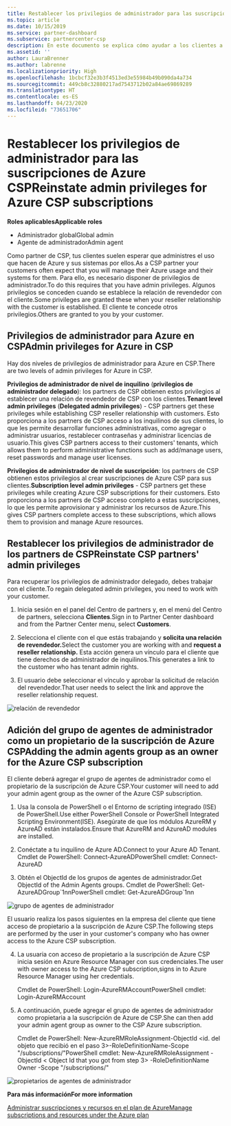 ```yaml
---
title: Restablecer los privilegios de administrador para las suscripciones de Azure CSP | Centro de partners
ms.topic: article
ms.date: 10/15/2019
ms.service: partner-dashboard
ms.subservice: partnercenter-csp
description: En este documento se explica cómo ayudar a los clientes a restablecer los privilegios de administrador de los partners.
ms.assetid: ''
author: LauraBrenner
ms.author: labrenne
ms.localizationpriority: High
ms.openlocfilehash: 1bcbcf32e3b3f4513ed3e55984b49b090da4a734
ms.sourcegitcommit: 449cb8c32880217ad7543712b02a84ae69869289
ms.translationtype: HT
ms.contentlocale: es-ES
ms.lasthandoff: 04/23/2020
ms.locfileid: "73651706"
---
```

# <a name="reinstate-admin-privileges-for-azure-csp-subscriptions"></a><span data-ttu-id="9755b-103">Restablecer los privilegios de administrador para las suscripciones de Azure CSP</span><span class="sxs-lookup"><span data-stu-id="9755b-103">Reinstate admin privileges for Azure CSP subscriptions</span></span>  

<span data-ttu-id="9755b-104">**Roles aplicables**</span><span class="sxs-lookup"><span data-stu-id="9755b-104">**Applicable roles**</span></span>

- <span data-ttu-id="9755b-105">Administrador global</span><span class="sxs-lookup"><span data-stu-id="9755b-105">Global admin</span></span>
- <span data-ttu-id="9755b-106">Agente de administrador</span><span class="sxs-lookup"><span data-stu-id="9755b-106">Admin agent</span></span>

<span data-ttu-id="9755b-107">Como partner de CSP, tus clientes suelen esperar que administres el uso que hacen de Azure y sus sistemas por ellos.</span><span class="sxs-lookup"><span data-stu-id="9755b-107">As a CSP partner your customers often expect that you will manage their Azure usage and their systems for them.</span></span> <span data-ttu-id="9755b-108">Para ello, es necesario disponer de privilegios de administrador.</span><span class="sxs-lookup"><span data-stu-id="9755b-108">To do this requires that you have admin privileges.</span></span> <span data-ttu-id="9755b-109">Algunos privilegios se conceden cuando se establece la relación de revendedor con el cliente.</span><span class="sxs-lookup"><span data-stu-id="9755b-109">Some privileges are granted these when your reseller relationship with the customer is established.</span></span> <span data-ttu-id="9755b-110">El cliente te concede otros privilegios.</span><span class="sxs-lookup"><span data-stu-id="9755b-110">Others are granted to you by your customer.</span></span>

## <a name="admin-privileges-for-azure-in-csp"></a><span data-ttu-id="9755b-111">Privilegios de administrador para Azure en CSP</span><span class="sxs-lookup"><span data-stu-id="9755b-111">Admin privileges for Azure in CSP</span></span> 

<span data-ttu-id="9755b-112">Hay dos niveles de privilegios de administrador para Azure en CSP.</span><span class="sxs-lookup"><span data-stu-id="9755b-112">There are two levels of admin privileges for Azure in CSP.</span></span> 

<span data-ttu-id="9755b-113">**Privilegios de administrador de nivel de inquilino** (**privilegios de administrador delegado**): los partners de CSP obtienen estos privilegios al establecer una relación de revendedor de CSP con los clientes.</span><span class="sxs-lookup"><span data-stu-id="9755b-113">**Tenant level admin privileges** (**Delegated admin privileges**) -  CSP partners get these privileges while establishing CSP reseller relationship with customers.</span></span> <span data-ttu-id="9755b-114">Esto proporciona a los partners de CSP acceso a los inquilinos de sus clientes, lo que les permite desarrollar funciones administrativas, como agregar o administrar usuarios, restablecer contraseñas y administrar licencias de usuario.</span><span class="sxs-lookup"><span data-stu-id="9755b-114">This gives CSP partners access to their customers' tenants, which allows them to perform administrative functions such as add/manage users, reset passwords and manage user licenses.</span></span> 

<span data-ttu-id="9755b-115">**Privilegios de administrador de nivel de suscripción**: los partners de CSP obtienen estos privilegios al crear suscripciones de Azure CSP para sus clientes.</span><span class="sxs-lookup"><span data-stu-id="9755b-115">**Subscription level admin privileges** - CSP partners get these privileges while creating Azure CSP subscriptions for their customers.</span></span> <span data-ttu-id="9755b-116">Esto proporciona a los partners de CSP acceso completo a estas suscripciones, lo que les permite aprovisionar y administrar los recursos de Azure.</span><span class="sxs-lookup"><span data-stu-id="9755b-116">This gives CSP partners complete access to these subscriptions, which allows them to provision and manage Azure resources.</span></span> 


## <a name="reinstate-csp-partners-admin-privileges"></a><span data-ttu-id="9755b-117">Restablecer los privilegios de administrador de los partners de CSP</span><span class="sxs-lookup"><span data-stu-id="9755b-117">Reinstate CSP partners' admin privileges</span></span>

<span data-ttu-id="9755b-118">Para recuperar los privilegios de administrador delegado, debes trabajar con el cliente.</span><span class="sxs-lookup"><span data-stu-id="9755b-118">To regain delegated admin privileges, you need to work with your customer.</span></span>
 
 1. <span data-ttu-id="9755b-119">Inicia sesión en el panel del Centro de partners y, en el menú del Centro de partners, selecciona **Clientes**.</span><span class="sxs-lookup"><span data-stu-id="9755b-119">Sign in to Partner Center dashboard and from the Partner Center menu, select **Customers**.</span></span>

 2. <span data-ttu-id="9755b-120">Selecciona el cliente con el que estás trabajando y **solicita una relación de revendedor.**</span><span class="sxs-lookup"><span data-stu-id="9755b-120">Select the customer you are working with and **request a reseller relationship.**</span></span> <span data-ttu-id="9755b-121">Esta acción genera un vínculo para el cliente que tiene derechos de administrador de inquilinos.</span><span class="sxs-lookup"><span data-stu-id="9755b-121">This generates a link to the customer who has tenant admin rights.</span></span>

 3. <span data-ttu-id="9755b-122">El usuario debe seleccionar el vínculo y aprobar la solicitud de relación del revendedor.</span><span class="sxs-lookup"><span data-stu-id="9755b-122">That user needs to select the link and approve the reseller relationship request.</span></span>
 
![relación de revendedor](images/azure/revoke4.png)

## <a name="adding-the-admin-agents-group-as-an-owner-for-the-azure-csp-subscription"></a><span data-ttu-id="9755b-124">Adición del grupo de agentes de administrador como un propietario de la suscripción de Azure CSP</span><span class="sxs-lookup"><span data-stu-id="9755b-124">Adding the admin agents group as an owner for the Azure CSP subscription</span></span>

 <span data-ttu-id="9755b-125">El cliente deberá agregar el grupo de agentes de administrador como el propietario de la suscripción de Azure CSP.</span><span class="sxs-lookup"><span data-stu-id="9755b-125">Your customer will need to add your admin agent group as the owner of the Azure CSP subscription.</span></span>

1. <span data-ttu-id="9755b-126">Usa la consola de PowerShell o el Entorno de scripting integrado (ISE) de PowerShell.</span><span class="sxs-lookup"><span data-stu-id="9755b-126">Use either PowerShell Console or PowerShell Integrated Scripting Environment(ISE).</span></span> <span data-ttu-id="9755b-127">Asegúrate de que los módulos AzureRM y AzureAD están instalados.</span><span class="sxs-lookup"><span data-stu-id="9755b-127">Ensure that AzureRM and AzureAD modules are installed.</span></span> 

2.  <span data-ttu-id="9755b-128">Conéctate a tu inquilino de Azure AD.</span><span class="sxs-lookup"><span data-stu-id="9755b-128">Connect to your Azure AD Tenant.</span></span>
<span data-ttu-id="9755b-129">Cmdlet de PowerShell: Connect-AzureAD</span><span class="sxs-lookup"><span data-stu-id="9755b-129">PowerShell cmdlet: Connect-AzureAD</span></span>

3.  <span data-ttu-id="9755b-130">Obtén el ObjectId de los grupos de agentes de administrador.</span><span class="sxs-lookup"><span data-stu-id="9755b-130">Get ObjectId of the Admin Agents groups.</span></span>
<span data-ttu-id="9755b-131">Cmdlet de PowerShell: Get-AzureADGroup\`1nn</span><span class="sxs-lookup"><span data-stu-id="9755b-131">PowerShell cmdlet: Get-AzureADGroup\`1nn</span></span>

![grupo de agentes de administrador](images/azure/revoke5.png)

<span data-ttu-id="9755b-133">El usuario realiza los pasos siguientes en la empresa del cliente que tiene acceso de propietario a la suscripción de Azure CSP.</span><span class="sxs-lookup"><span data-stu-id="9755b-133">The following steps are performed by the user in your customer's company who has owner access to the Azure CSP subscription.</span></span>

4. <span data-ttu-id="9755b-134">La usuaria con acceso de propietario a la suscripción de Azure CSP inicia sesión en Azure Resource Manager con sus credenciales.</span><span class="sxs-lookup"><span data-stu-id="9755b-134">The user with owner access to the Azure CSP subscription,signs in to Azure Resource Manager using her credentials.</span></span>

    <span data-ttu-id="9755b-135">Cmdlet de PowerShell: Login-AzureRMAccount</span><span class="sxs-lookup"><span data-stu-id="9755b-135">PowerShell cmdlet: Login-AzureRMAccount</span></span>

5.  <span data-ttu-id="9755b-136">A continuación, puede agregar el grupo de agentes de administrador como propietaria a la suscripción de Azure de CSP.</span><span class="sxs-lookup"><span data-stu-id="9755b-136">She can then add your admin agent group as owner to the CSP Azure subscription.</span></span>

    <span data-ttu-id="9755b-137">Cmdlet de PowerShell: New-AzureRMRoleAssignment-ObjectId <id. del objeto que recibió en el paso 3>-RoleDefinitionName-Scope "/subscriptions/<SubscriptionId of CSP subscription>"</span><span class="sxs-lookup"><span data-stu-id="9755b-137">PowerShell cmdlet: New-AzureRMRoleAssignment -ObjectId < Object Id that you got from step 3> -RoleDefinitionName Owner -Scope "/subscriptions/<SubscriptionId of CSP subscription>"</span></span>

![propietarios de agentes de administrador](images/azure/revoke6.png)    

<span data-ttu-id="9755b-139">**Para más información**</span><span class="sxs-lookup"><span data-stu-id="9755b-139">**For more information**</span></span>

[<span data-ttu-id="9755b-140">Administrar suscripciones y recursos en el plan de Azure</span><span class="sxs-lookup"><span data-stu-id="9755b-140">Manage subscriptions and resources under the Azure plan</span></span>](azure-plan-manage.md)

